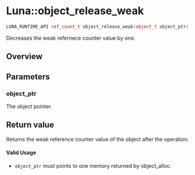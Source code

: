 # Luna::object_release_weak

```c++
LUNA_RUNTIME_API ref_count_t object_release_weak(object_t object_ptr)
```

Decreases the weak refernece counter value by one. 

## Overview


## Parameters
### object_ptr
The object pointer. 

## Return value
Returns the weak reference counter value of the object after the operation. 

#### Valid Usage
* `object_ptr` must points to one memory returned by object_alloc. 

